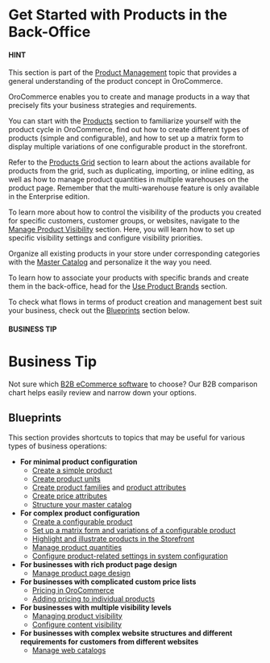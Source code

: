 <!-- meta: description = Product and master catalog management guides for the OroCommerce back-office users -->

<a id="doc-products"></a>

<a id="user-guide-products-products"></a>

# Get Started with Products in the Back-Office

#### HINT
This section is part of the [Product Management](../../concept-guides/product-management/index.md#concept-guides-product-management) topic that provides a general understanding of the product concept in OroCommerce.

OroCommerce enables you to create and manage products in a way that precisely fits your business strategies and requirements.

You can start with the [Products](products/index.md#doc-products-before-you-begin) section to familiarize yourself with the product cycle in OroCommerce, find out how to create different types of products (simple and configurable), and how to set up a matrix form to display multiple variations of one configurable product in the storefront.

Refer to the [Products Grid](products/manage/index.md#doc-products-characteristics) section to learn about the actions available for products from the grid, such as duplicating, importing, or inline editing, as well as how to manage product quantities in multiple warehouses on the product page. Remember that the multi-warehouse feature is only available in the Enterprise edition.

To learn more about how to control the visibility of the products you created for specific customers, customer groups, or websites, navigate to the [Manage Product Visibility](products/managing-product-visibility.md#products-product-visibility) section. Here, you will learn how to set up specific visibility settings and configure visibility priorities.

Organize all existing products in your store under corresponding categories with the [Master Catalog](master-catalog/index.md#user-guide-master-catalog) and personalize it the way you need.

To learn how to associate your products with specific brands and create them in the back-office, head for the [Use Product Brands](product-brands/index.md#user-guide-product-brands) section.

To check what flows in terms of product creation and management best suit your business, check out the [Blueprints]() section below.

#### BUSINESS TIP
# Business Tip

Not sure which <a href="https://oroinc.com/b2b-ecommerce/b2b-ecommerce-comparison" target="_blank">B2B eCommerce software</a> to choose? Our B2B comparison chart helps easily review and narrow down your options.

## Blueprints

This section provides shortcuts to topics that may be useful for various types of business operations:

* **For minimal product configuration**
  * [Create a simple product](products/create-simple.md#products-products-create-simple-product)
  * [Create product units](products/product-units/index.md#user-guide-products-product-units-in-use)
  * [Create product families](product-families/index.md#products-product-families) and [product attributes](product-attributes/index.md#products-product-attributes)
  * [Create price attributes](price-attributes/index.md#user-guide-products-price-attributes)
  * [Structure your master catalog](master-catalog/index.md#user-guide-master-catalog)
* **For complex product configuration**
  * [Create a configurable product](products/create-complex.md#products-products-create-config-product)
  * [Set up a matrix form and variations of a configurable product](../system/configuration/commerce/product/global-configurable-products.md#config-guide-landing-commerce-products-configurable-products)
  * [Highlight and illustrate products in the Storefront](../../concept-guides/product-management/index.md#highlight-products-on-the-storefront)
  * [Manage product quantities](products/manage/manage-inventory.md#doc-products-actions-manage-inventory)
  * [Configure product-related settings in system configuration](../system/configuration/commerce/product/index.md#configuration-products)
* **For businesses with rich product page design**
  * [Manage product page design](products/page-templates.md#user-guide-page-templates)
* **For businesses with complicated custom price lists**
  * [Pricing in OroCommerce](../../concept-guides/pricing/index.md#user-guide-pricing)
  * [Adding pricing to individual products](../sales/price-lists/manual.md#user-guide-pricing-price-list-manual-product-details)
* **For businesses with multiple visibility levels**
  * [Managing product visibility](products/managing-product-visibility.md#products-product-visibility)
  * [Configure content visibility](../marketing/web-catalogs/edit-content-tree/visibility.md#user-guide-marketing-web-catalog-node-visibility)
* **For businesses with complex website structures and different requirements for customers from different websites**
  * [Manage web catalogs](../marketing/web-catalogs/index.md#user-guide-web-catalog)

